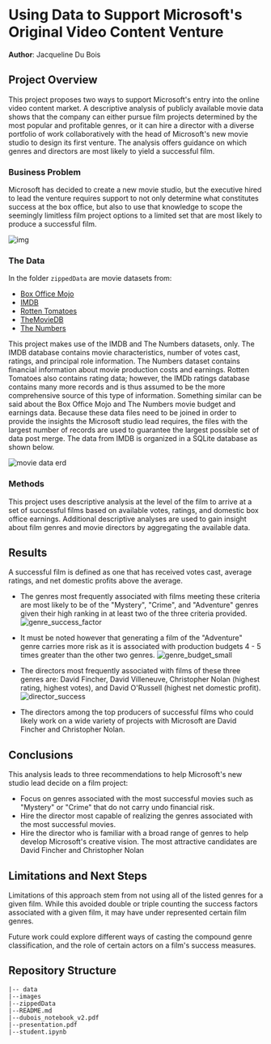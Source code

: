 # Using Data to Support Microsoft's Original Video Content Venture

**Author**: Jacqueline Du Bois

## Project Overview

This project proposes two ways to support Microsoft's entry into the online video content market.  A descriptive analysis of publicly available movie data shows that the company can either pursue film projects determined by the most popular and profitable genres, or it can hire a director with a diverse portfolio of work collaboratively with the head of Microsoft's new movie studio to design its first venture.  The analysis offers guidance on which genres and directors are most likely to yield a successful film.    

### Business Problem

Microsoft has decided to create a new movie studio, but the executive hired to lead the venture requires support to not only determine what constitutes success at the box office, but also to use that knowledge to scope the seemingly limitless film project options to a limited set that are most likely to produce a successful film.  

![img](./images/director_shot.jpeg)
### The Data

In the folder `zippedData` are movie datasets from:

* [Box Office Mojo](https://www.boxofficemojo.com/)
* [IMDB](https://www.imdb.com/)
* [Rotten Tomatoes](https://www.rottentomatoes.com/)
* [TheMovieDB](https://www.themoviedb.org/)
* [The Numbers](https://www.the-numbers.com/)

This project makes use of the IMDB and The Numbers datasets, only. The IMDB database contains movie characteristics, number of votes cast, ratings, and principal role information.  The Numbers dataset contains financial information about movie production costs and earnings.  Rotten Tomatoes also contains rating data; however, the IMDb ratings database contains many more records and is thus assumed to be the more comprehensive source of this type of information.  Something similar can be said about the Box Office Mojo and The Numbers movie budget and earnings data.  Because these data files need to be joined in order to provide the insights the Microsoft studio lead requires, the files with the largest number of records are used to guarantee the largest possible set of data post merge.  The data from IMDB is organized in a SQLite database as shown below.

![movie data erd](./images/movie_data_erd.jpeg)

### Methods

This project uses descriptive analysis at the level of the film to arrive at a set of successful films based on available votes, ratings, and domestic box office earnings.  Additional descriptive analyses are used to gain insight about film genres and movie directors by aggregating the available data.

## Results
A successful film is defined as one that has received votes cast, average ratings, and net domestic profits above the average.  

* The genres most frequently associated with films meeting these criteria are most likely to be of the "Mystery", "Crime", and "Adventure" genres given their high ranking in at least two of the three criteria provided.  
![genre_success_factor](./images/genre_success_factor.png)


* It must be noted however that generating a film of the "Adventure" genre carries more risk as it is associated with production budgets 4 - 5 times greater than the other two genres.
![genre_budget_small](./images/genre_budget_small.png)


* The directors most frequently associated with films of these three genres are: David Fincher, David Villeneuve, Christopher Nolan (highest rating, highest votes), and David O'Russell (highest net domestic profit).
![director_success](./images/director_success.png)

* The directors among the top producers of successful films who could likely work on a wide variety of projects with Microsoft are David Fincher and Christopher Nolan.

## Conclusions

This analysis leads to three recommendations to help Microsoft's new studio lead decide on a film project:
- Focus on genres associated with the most successful movies such as "Mystery" or "Crime"  that do not carry undo financial risk.
- Hire the director most capable of realizing the genres associated with the most successful movies. 
- Hire the director who is familiar with a broad range of genres to help develop Microsoft's creative vision.  The most attractive candidates are David Fincher and Christopher Nolan 

## Limitations and Next Steps
Limitations of this approach stem from not using all of the listed genres for a given film.  While this avoided double or triple counting the success factors associated with a given film, it may have under represented certain film genres.  

Future work could explore different ways of casting the compound genre classification, and the role of certain actors on a film's success measures.

## Repository Structure
```
|-- data
|--images
|--zippedData
|--README.md
|--dubois_notebook_v2.pdf
|--presentation.pdf
|--student.ipynb
```
   
